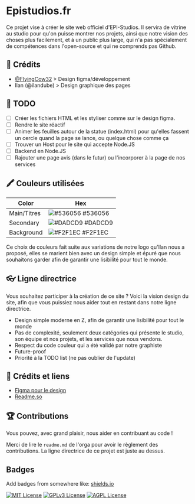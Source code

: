 
# Epistudios.fr 

Ce projet vise à créer le site web officiel d'EPI-Studios. Il servira de vitrine au studio pour qu'on puisse montrer nos projets, ainsi que notre vision des choses plus facilement, et à un public plus large, qui n'a pas spécialement de compétences dans l'open-source et qui ne comprends pas Github. 


## 👥 Crédits

- [@FlyingCow32](https://github.com/FlyingCow31) > Design figma/développement 
- Ilan (@ilandube) > Design graphique des pages


## 📝 TODO

- [ ]  Créer les fichiers HTML et les styliser comme sur le design figma. 
- [ ]  Rendre le site réactif
- [ ]  Animer les feuilles autour de la statue (index.html) pour qu'elles fassent un cercle quand la page se lance, ou quelque chose comme ça 
- [ ]  Trouver un Host pour le site qui accepte Node.JS 
- [ ]  Backend en Node.JS 
- [ ]  Rajouter une page avis (dans le futur) ou l'incorporer à la page de nos services 
## 🖍 Couleurs utilisées

| Color             | Hex                                                                |
| ----------------- | ------------------------------------------------------------------ |
| Main/Titres | ![#536056](https://placehold.co/15x15/536056/536056.png) #536056 |
| Secondary | ![#DADCD9](https://placehold.co/15x15/DADCD9/DADCD9.png) #DADCD9 |
| Background | ![#F2F1EC](https://placehold.co/15x15/F2F1EC/F2F1EC.png) #F2F1EC |

Ce choix de couleurs fait suite aux variations de notre logo qu'Ilan nous a proposé, elles se marient bien avec un design simple et épuré que nous souhaitons garder afin de garantir une lisibilité pour tout le monde. 


## 👓 Ligne directrice

Vous souhaitez participer à la création de ce site ? Voici la vision design du site, afin que vous puissiez nous aider tout en restant dans notre ligne directrice. 
* Design simple moderne en Z, afin de garantir une lisibilité pour tout le monde
* Pas de complexité, seulement deux catégories qui présente le studio, son équipe et nos projets, et les services que nous vendons. 
* Respect du code couleur qui a été validé par notre graphiste 
* Future-proof
* Priorité à la TODO list (ne pas oublier de l'update)
## 🔗 Crédits et liens

 - [Figma pour le design](https://www.figma.com/design/zn41OhWlxqe9aONRY73h6r/Epi-Studios?node-id=20-43&t=m32VydwISoE2jwTk-1)
 - [Readme.so](https://readme.so/editor)


## 🏆 Contributions

Vous pouvez, avec grand plaisir, nous aider en contribuant au code !

Merci de lire le `readme.md` de l'orga pour avoir le règlement des contributions. La ligne directrice de ce projet est juste au dessus. 



## Badges

Add badges from somewhere like: [shields.io](https://shields.io/)

[![MIT License](https://img.shields.io/badge/License-MIT-green.svg)](https://choosealicense.com/licenses/mit/)
[![GPLv3 License](https://img.shields.io/badge/License-GPL%20v3-yellow.svg)](https://opensource.org/licenses/)
[![AGPL License](https://img.shields.io/badge/license-AGPL-blue.svg)](http://www.gnu.org/licenses/agpl-3.0)


